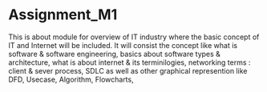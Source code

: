 # Assignment_M1
This is about module for overview of IT industry where the basic concept of IT and Internet will be included. It will consist the concept like what is software & software engineering, basics about software types & architecture, what is about internet & its terminilogies, networking terms : client & sever process, SDLC as well as other graphical represention like DFD, Usecase, Algorithm, Flowcharts, 
